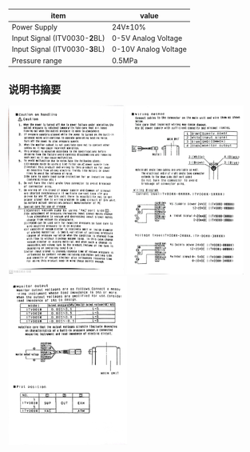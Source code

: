 | item                           | value                |
| ------------------------------ | -------------------- |
| Power Supply                   | 24V±10%              |
| Input Signal (ITV0030-**2**BL) | 0-5V Analog Voltage  |
| Input Signal (ITV0030-**3**BL) | 0-10V Analog Voltage |
| Pressure range                 | 0.5MPa               |

## 说明书摘要

<img src="ITV0030-XBL/Caution.jpg" alt="Caution" style="zoom: 33%;" />

<img src="ITV0030-XBL/Wiring method.jpg" alt="Wiring method" style="zoom: 33%;" />

<img src="ITV0030-XBL/Monitor output.jpg" alt="Monitor output" style="zoom:33%;" />

